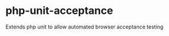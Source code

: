 php-unit-acceptance
===================

Extends php unit to allow automated browser acceptance testing